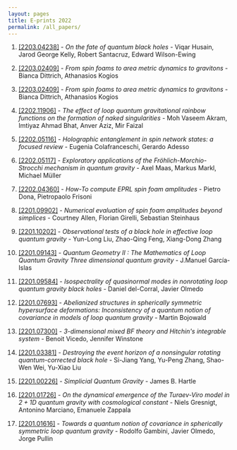 ```yaml
---
layout: pages
title: E-prints 2022
permalink: /all_papers/
---
```







1. [[2203.04238]](https://arxiv.org/abs/2203.04238) - *On the fate of quantum black holes* - Viqar Husain, Jarod George Kelly, Robert Santacruz, Edward Wilson-Ewing

1. [[2203.02409]](https://arxiv.org/abs/2203.02409) - *From spin foams to area metric dynamics to gravitons* - Bianca Dittrich, Athanasios Kogios

1. [[2203.02409]](https://arxiv.org/abs/2203.02409) - *From spin foams to area metric dynamics to gravitons* - Bianca Dittrich, Athanasios Kogios

1. [[2202.11906]](https://arxiv.org/abs/2202.11906) - *The effect of loop quantum gravitational rainbow functions on the  formation of naked singularities* - Moh Vaseem Akram, Imtiyaz Ahmad Bhat, Anver Aziz, Mir Faizal

1. [[2202.05116]](https://arxiv.org/abs/2202.05116) - *Holographic entanglement in spin network states: a focused review* - Eugenia Colafranceschi, Gerardo Adesso

1. [[2202.05117]](https://arxiv.org/abs/2202.05117) - *Exploratory applications of the Fröhlich-Morchio-Strocchi mechanism in  quantum gravity* - Axel Maas, Markus Markl, Michael Müller

1. [[2202.04360]](https://arxiv.org/abs/2202.04360) - *How-To compute EPRL spin foam amplitudes* - Pietro Dona, Pietropaolo Frisoni

1. [[2201.09902]](https://arxiv.org/abs/2201.09902) - *Numerical evaluation of spin foam amplitudes beyond simplices* - Courtney Allen, Florian Girelli, Sebastian Steinhaus

1. [[2201.10202]](https://arxiv.org/abs/2201.10202) - *Observational tests of a black hole in effective loop quantum gravity* - Yun-Long Liu, Zhao-Qing Feng, Xiang-Dong Zhang

1. [[2201.09143]](https://arxiv.org/abs/2201.09143) - *Quantum Geometry II : The Mathematics of Loop Quantum Gravity Three  dimensional quantum gravity* - J.Manuel García-Islas

1. [[2201.09584]](https://arxiv.org/abs/2201.09584) - *Isospectrality of quasinormal modes in nonrotating loop quantum gravity  black holes* - Daniel del-Corral, Javier Olmedo

1. [[2201.07693]](https://arxiv.org/abs/2201.07693) - *Abelianized structures in spherically symmetric hypersurface  deformations: Inconsistency of a quantum notion of covariance in models of  loop quantum gravity* - Martin Bojowald

1. [[2201.07300]](https://arxiv.org/abs/2201.07300) - *3-dimensional mixed BF theory and Hitchin's integrable system* - Benoit Vicedo, Jennifer Winstone

1. [[2201.03381]](https://arxiv.org/abs/2201.03381) - *Destroying the event horizon of a nonsingular rotating quantum-corrected  black hole* - Si-Jiang Yang, Yu-Peng Zhang, Shao-Wen Wei, Yu-Xiao Liu

1. [[2201.00226]](https://arxiv.org/abs/2201.00226) - *Simplicial Quantum Gravity* - James B. Hartle

1. [[2201.01726]](http://arxiv.org/abs/2201.01726v1) - *On the dynamical emergence of the Turaev-Viro model in $2+1D$ quantum gravity with cosmological constant* - Niels Gresnigt, Antonino Marciano, Emanuele Zappala

1. [[2201.01616]](http://arxiv.org/abs/2201.01616v1) - *Towards a quantum notion of covariance in spherically symmetric loop quantum gravity* - Rodolfo Gambini, Javier Olmedo, Jorge Pullin